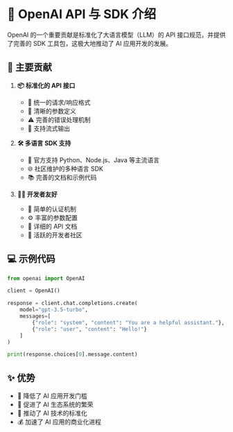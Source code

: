 # 🤖 OpenAI API 与 SDK 介绍

OpenAI 的一个重要贡献是标准化了大语言模型（LLM）的 API 接口规范，并提供了完善的 SDK 工具包，这极大地推动了 AI 应用开发的发展。

## 🎯 主要贡献

1. **📦 标准化的 API 接口**
   - 🔄 统一的请求/响应格式
   - 📝 清晰的参数定义
   - ⚠️ 完善的错误处理机制
   - 🌊 支持流式输出

2. **🛠️ 多语言 SDK 支持**
   - 🐍 官方支持 Python、Node.js、Java 等主流语言
   - 🌐 社区维护的多种语言 SDK
   - 📚 完善的文档和示例代码

3. **👨‍💻 开发者友好**
   - 🔑 简单的认证机制
   - ⚙️ 丰富的参数配置
   - 📖 详细的 API 文档
   - 👥 活跃的开发者社区

## 💻 示例代码

```python
from openai import OpenAI

client = OpenAI()

response = client.chat.completions.create(
    model="gpt-3.5-turbo",
    messages=[
        {"role": "system", "content": "You are a helpful assistant."},
        {"role": "user", "content": "Hello!"}
    ]
)

print(response.choices[0].message.content)
```

## ✨ 优势

- 🚀 降低了 AI 应用开发门槛
- 🌱 促进了 AI 生态系统的繁荣
- 📏 推动了 AI 技术的标准化
- 💰 加速了 AI 应用的商业化进程
